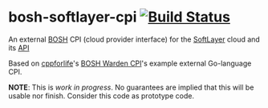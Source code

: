 bosh-softlayer-cpi [![Build Status](https://travis-ci.org/maximilien/bosh-softlayer-cpi.svg?branch=master)](https://travis-ci.org/maximilien/bosh-softlayer-cpi#)
==================

An external [BOSH](http://github.com/cloudfoundry/bosh) CPI (cloud provider interface) for the [SoftLayer](http://www.softlayer.com) cloud and its [API](http://sldn.softlayer.com/article/SoftLayer-API-Overview)

Based on [cppforlife](https://github.com/cppforlife)'s [BOSH Warden CPI](https://github.com/cppforlife/bosh-warden-cpi)'s example external Go-language CPI.

**NOTE**: This is _work in progress_. No guarantees are implied that this will be usable nor finish. Consider this code as prototype code.
